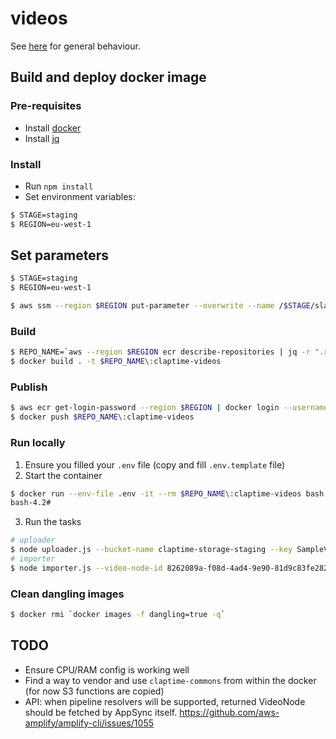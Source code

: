 # videos

See [here](../README.md) for general behaviour.

## Build and deploy docker image

### Pre-requisites

- Install [docker](https://www.docker.com/)
- Install [jq](https://stedolan.github.io/jq/)

### Install

- Run `npm install`
- Set environment variables:

```bash
$ STAGE=staging
$ REGION=eu-west-1
```

## Set parameters

```bash
$ STAGE=staging
$ REGION=eu-west-1

$ aws ssm --region $REGION put-parameter --overwrite --name /$STAGE/slack-webhook --type String --value "[VALUE]"
```

### Build

```bash
$ REPO_NAME=`aws --region $REGION ecr describe-repositories | jq -r ".repositories[] | select ( .repositoryName == \"claptime-videos-$STAGE\") | .repositoryUri"`
$ docker build . -t $REPO_NAME\:claptime-videos
```

### Publish

```bash
$ aws ecr get-login-password --region $REGION | docker login --username AWS --password-stdin `aws sts get-caller-identity --query Account --output text`.dkr.ecr.$REGION.amazonaws.com
$ docker push $REPO_NAME\:claptime-videos
```

### Run locally

1. Ensure you filled your `.env` file (copy and fill `.env.template` file)
2. Start the container

```bash
$ docker run --env-file .env -it --rm $REPO_NAME\:claptime-videos bash
bash-4.2#
```

3. Run the tasks

```bash
# uploader
$ node uploader.js --bucket-name claptime-storage-staging --key SampleVideo_1280x720_30mb2.mkv --id a6722d52-00a1-4039-905c-ebcbf7489b4b
# importer
$ node importer.js --video-node-id 8262089a-f08d-4ad4-9e90-81d9c83fe282 --video-link https://www.youtube.com/watch\?v\=ILmuqWCe2Yc --username 1055373a-1da4-49ee-b6c7-051a34e8cd16
```

### Clean dangling images

```bash
$ docker rmi `docker images -f dangling=true -q`
```

## TODO

- Ensure CPU/RAM config is working well
- Find a way to vendor and use `claptime-commons` from within the docker (for now S3 functions are copied)
- API: when pipeline resolvers will be supported, returned VideoNode should be fetched by AppSync itself. https://github.com/aws-amplify/amplify-cli/issues/1055
